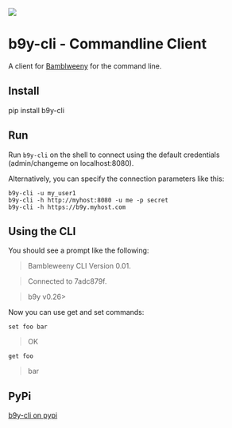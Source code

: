 ![](https://raw.githubusercontent.com/u1i/bambleweeny/master/img/bwy2.png)

# b9y-cli - Commandline Client

A client for [Bamblweeny](https://github.com/u1i/bambleweeny) for the command line.

## Install
pip install b9y-cli

## Run

Run `b9y-cli` on the shell to connect using the default credentials (admin/changeme on localhost:8080).

Alternatively, you can specify the connection parameters like this:

`b9y-cli -u my_user1`  
`b9y-cli -h http://myhost:8080 -u me -p secret`  
`b9y-cli -h https://b9y.myhost.com`

## Using the CLI

You should see a prompt like the following:

> Bambleweeny CLI Version 0.01.

> Connected to 7adc879f.

> b9y v0.26>

Now you can use get and set commands:

`set foo bar`
> OK

`get foo`
> bar

## PyPi

[b9y-cli on pypi](https://pypi.org/project/b9y-cli/)